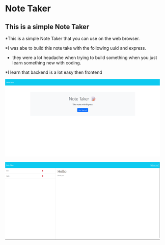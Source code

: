 # Note Taker

## This is a simple Note Taker

*This is a simple Note Taker that you can use on the web browser.

*I was abe to build this note take with the following uuid and express.
* they were a lot headache when trying to build something when you just learn something new with coding.

*I learn that backend is a lot easy then frontend 


![Alt text](image.png)


![Alt text](image-1.png)